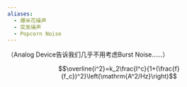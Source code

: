 ```yaml
---
aliases:
  - 爆米花噪声
  - 突发噪声
  - Popcorn Noise
---
```

（Analog Device告诉我们几乎不用考虑Burst Noise……）

$$\overline{i^2}=k_2\frac{I^c}{1+(\frac{f}{f_c})^2}\left(\mathrm{A^2/Hz}\right)$$